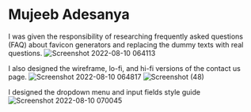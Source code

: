 # Mujeeb Adesanya
I was given the responsibility of researching frequently asked questions (FAQ) about favicon generators and replacing the dummy texts with real questions.
![Screenshot 2022-08-10 064113](https://user-images.githubusercontent.com/105396972/183830932-31e55a50-e3a5-4e14-880e-179d83d23ff2.JPG)


I also designed the wireframe, lo-fi, and hi-fi versions of the contact us page.
![Screenshot 2022-08-10 064817](https://user-images.githubusercontent.com/105396972/183832012-f6a9ab98-33b4-414b-bb2f-441de75ff173.JPG)
![Screenshot (48)](https://user-images.githubusercontent.com/105232462/183834642-1a6111b1-36b6-41be-9cf4-f377de2bd61c.png)


I designed the dropdown menu and input fields style guide
![Screenshot 2022-08-10 070045](https://user-images.githubusercontent.com/105396972/183833940-b635f95c-3397-474a-8679-90cd5397547d.JPG)
